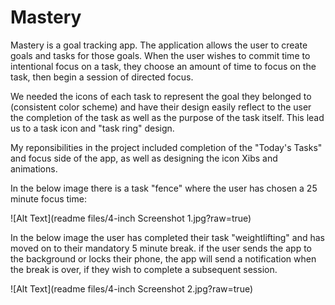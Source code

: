 # Mastery

Mastery is a goal tracking app. The application allows the user to create goals and tasks for those goals. When the user wishes to commit time to intentional focus on a task, they choose an amount of time to focus on the task, then begin a session of directed focus.

We needed the icons of each task to represent the goal they belonged to (consistent color scheme) and have their design easily reflect to the user the completion of the task as well as the purpose of the task itself. This lead us to a task icon and 
"task ring" design.



My reponsibilities in the project included completion of the "Today's Tasks" and focus side of the app, as well as designing the icon Xibs and animations.

In the below image there is a task "fence" where the user has chosen a 25 minute focus time:

![Alt Text](readme files/4-inch Screenshot 1.jpg?raw=true)

In the below image the user has completed their task "weightlifting" and has moved on to their mandatory 5 minute break. if the user sends the app to the background or locks their phone, the app will send a notification when the break is over, if they wish to complete a subsequent session.

![Alt Text](readme files/4-inch Screenshot 2.jpg?raw=true)
